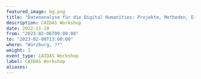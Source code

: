 ```yaml
---
featured_image: bg.png
title: "Datenanalyse für die Digital Humanities: Projekte, Methoden, Einsichten"
description: CAIDAS Workshop
date: 2022-11-10
from: "2023-02-06T09:00:00"
to: "2023-02-08T13:00:00"
where: "Würzburg, ??"
weight: 1
event_type: CAIDAS Workshop
label: CAIDAS Workshop
aliases:
---
```


